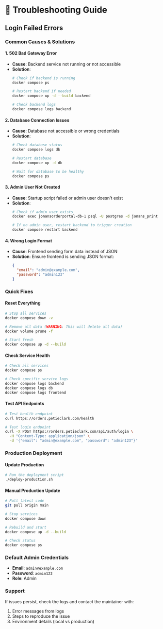 # 🔧 Troubleshooting Guide

## Login Failed Errors

### Common Causes & Solutions

#### 1. **502 Bad Gateway Error**
- **Cause**: Backend service not running or not accessible
- **Solution**: 
  ```bash
  # Check if backend is running
  docker compose ps
  
  # Restart backend if needed
  docker compose up -d --build backend
  
  # Check backend logs
  docker compose logs backend
  ```

#### 2. **Database Connection Issues**
- **Cause**: Database not accessible or wrong credentials
- **Solution**:
  ```bash
  # Check database status
  docker compose logs db
  
  # Restart database
  docker compose up -d db
  
  # Wait for database to be healthy
  docker compose ps
  ```

#### 3. **Admin User Not Created**
- **Cause**: Startup script failed or admin user doesn't exist
- **Solution**:
  ```bash
  # Check if admin user exists
  docker exec jonansorderportal-db-1 psql -U postgres -d jonans_print_shop -c "SELECT email, name FROM users WHERE email = 'admin@example.com';"
  
  # If no admin user, restart backend to trigger creation
  docker compose restart backend
  ```

#### 4. **Wrong Login Format**
- **Cause**: Frontend sending form data instead of JSON
- **Solution**: Ensure frontend is sending JSON format:
  ```json
  {
    "email": "admin@example.com",
    "password": "admin123"
  }
  ```

### Quick Fixes

#### Reset Everything
```bash
# Stop all services
docker compose down -v

# Remove all data (WARNING: This will delete all data)
docker volume prune -f

# Start fresh
docker compose up -d --build
```

#### Check Service Health
```bash
# Check all services
docker compose ps

# Check specific service logs
docker compose logs backend
docker compose logs db
docker compose logs frontend
```

#### Test API Endpoints
```bash
# Test health endpoint
curl https://orders.petieclark.com/health

# Test login endpoint
curl -X POST https://orders.petieclark.com/api/auth/login \
  -H "Content-Type: application/json" \
  -d '{"email": "admin@example.com", "password": "admin123"}'
```

### Production Deployment

#### Update Production
```bash
# Run the deployment script
./deploy-production.sh
```

#### Manual Production Update
```bash
# Pull latest code
git pull origin main

# Stop services
docker compose down

# Rebuild and start
docker compose up -d --build

# Check status
docker compose ps
```

### Default Admin Credentials
- **Email**: `admin@example.com`
- **Password**: `admin123`
- **Role**: Admin

### Support
If issues persist, check the logs and contact the maintainer with:
1. Error messages from logs
2. Steps to reproduce the issue
3. Environment details (local vs production)
